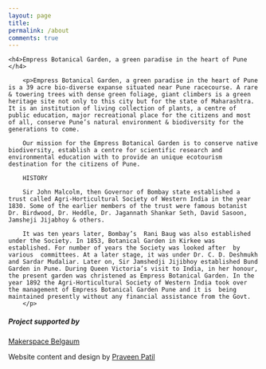 ```yaml
---
layout: page
title:
permalink: /about
comments: true
---
```


<div class="row justify-content-between">
<div class="col-md-8 pr-5">

	<h4>Empress Botanical Garden, a green paradise in the heart of Pune </h4>

		<p>Empress Botanical Garden, a green paradise in the heart of Pune is a 39 acre bio-diverse expanse situated near Pune racecourse. A rare & towering trees with dense green foliage, giant climbers is a green heritage site not only to this city but for the state of Maharashtra. It is an institution of living collection of plants, a centre of public education, major recreational place for the citizens and most of all, conserve Pune’s natural environment & biodiversity for the generations to come.

		Our mission for the Empress Botanical Garden is to conserve native biodiversity, establish a centre for scientific research and environmental education with to provide an unique ecotourism destination for the citizens of Pune.

		HISTORY

		Sir John Malcolm, then Governor of Bombay state established a trust called Agri-Horticultural Society of Western India in the year 1830. Some of the earlier members of the trust were famous botanist Dr. Birdwood, Dr. Heddle, Dr. Jagannath Shankar Seth, David Sasoon, Jamsheji Jijabhoy & others.

		It was ten years later, Bombay’s  Rani Baug was also established under the Society. In 1853, Botanical Garden in Kirkee was established. For number of years the Society was looked after  by various  committees. At a later stage, it was under Dr. C. D. Deshmukh and Sardar Mudaliar. Later on, Sir Jamshedji Jijibhoy established Bund Garden in Pune. During Queen Victoria’s visit to India, in her honour, the present garden was christened as Empress Botanical Garden. In the year 1892 the Agri-Horticultural Society of Western India took over the management of Empress Botanical Garden Pune and it is  being maintained presently without any financial assistance from the Govt.
		</p> 




</div>

<div class="col-md-4">

<div class="sticky-top sticky-top-80">
<h5>Project supported by </h5>
<P> <a target="_blank" href="http://makerspacebgm.in/">Makerspace Belgaum</a></p>

<p>Website content and design by <a target="_blank" href="http://www.gnovi.in/sample-page/">Praveen Patil</a> </p>

</div>
</div>
</div>
